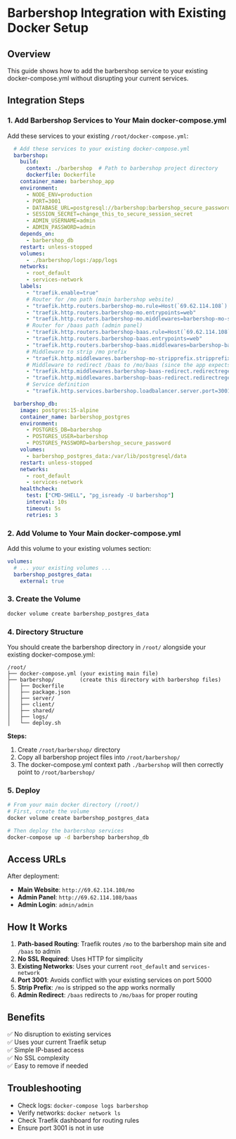 # Barbershop Integration with Existing Docker Setup

## Overview
This guide shows how to add the barbershop service to your existing docker-compose.yml without disrupting your current services.

## Integration Steps

### 1. Add Barbershop Services to Your Main docker-compose.yml

Add these services to your existing `/root/docker-compose.yml`:

```yaml
  # Add these services to your existing docker-compose.yml
  barbershop:
    build: 
      context: ./barbershop  # Path to barbershop project directory
      dockerfile: Dockerfile
    container_name: barbershop_app
    environment:
      - NODE_ENV=production
      - PORT=3001
      - DATABASE_URL=postgresql://barbershop:barbershop_secure_password@barbershop_db:5432/barbershop
      - SESSION_SECRET=change_this_to_secure_session_secret
      - ADMIN_USERNAME=admin
      - ADMIN_PASSWORD=admin
    depends_on:
      - barbershop_db
    restart: unless-stopped
    volumes:
      - ./barbershop/logs:/app/logs
    networks:
      - root_default
      - services-network
    labels:
      - "traefik.enable=true"
      # Router for /mo path (main barbershop website)
      - "traefik.http.routers.barbershop-mo.rule=Host(`69.62.114.108`) && PathPrefix(`/mo`)"
      - "traefik.http.routers.barbershop-mo.entrypoints=web"
      - "traefik.http.routers.barbershop-mo.middlewares=barbershop-mo-stripprefix"
      # Router for /baas path (admin panel)
      - "traefik.http.routers.barbershop-baas.rule=Host(`69.62.114.108`) && PathPrefix(`/baas`)"
      - "traefik.http.routers.barbershop-baas.entrypoints=web"
      - "traefik.http.routers.barbershop-baas.middlewares=barbershop-baas-redirect"
      # Middleware to strip /mo prefix
      - "traefik.http.middlewares.barbershop-mo-stripprefix.stripprefix.prefixes=/mo"
      # Middleware to redirect /baas to /mo/baas (since the app expects /baas internally)
      - "traefik.http.middlewares.barbershop-baas-redirect.redirectregex.regex=^http://69.62.114.108/baas(.*)"
      - "traefik.http.middlewares.barbershop-baas-redirect.redirectregex.replacement=http://69.62.114.108/mo/baas$${1}"
      # Service definition
      - "traefik.http.services.barbershop.loadbalancer.server.port=3001"

  barbershop_db:
    image: postgres:15-alpine
    container_name: barbershop_postgres
    environment:
      - POSTGRES_DB=barbershop
      - POSTGRES_USER=barbershop
      - POSTGRES_PASSWORD=barbershop_secure_password
    volumes:
      - barbershop_postgres_data:/var/lib/postgresql/data
    restart: unless-stopped
    networks:
      - root_default
      - services-network
    healthcheck:
      test: ["CMD-SHELL", "pg_isready -U barbershop"]
      interval: 10s
      timeout: 5s
      retries: 3
```

### 2. Add Volume to Your Main docker-compose.yml

Add this volume to your existing volumes section:

```yaml
volumes:
  # ... your existing volumes ...
  barbershop_postgres_data:
    external: true
```

### 3. Create the Volume

```bash
docker volume create barbershop_postgres_data
```

### 4. Directory Structure

You should create the barbershop directory in `/root/` alongside your existing docker-compose.yml:

```
/root/
├── docker-compose.yml (your existing main file)
├── barbershop/        (create this directory with barbershop files)
│   ├── Dockerfile
│   ├── package.json
│   ├── server/
│   ├── client/
│   ├── shared/
│   ├── logs/
│   └── deploy.sh
```

**Steps:**
1. Create `/root/barbershop/` directory
2. Copy all barbershop project files into `/root/barbershop/`
3. The docker-compose.yml context path `./barbershop` will then correctly point to `/root/barbershop/`

### 5. Deploy

```bash
# From your main docker directory (/root/)
# First, create the volume
docker volume create barbershop_postgres_data

# Then deploy the barbershop services
docker-compose up -d barbershop barbershop_db
```

## Access URLs

After deployment:

- **Main Website**: `http://69.62.114.108/mo`
- **Admin Panel**: `http://69.62.114.108/baas`
- **Admin Login**: `admin/admin`

## How It Works

1. **Path-based Routing**: Traefik routes `/mo` to the barbershop main site and `/baas` to admin
2. **No SSL Required**: Uses HTTP for simplicity
3. **Existing Networks**: Uses your current `root_default` and `services-network`
4. **Port 3001**: Avoids conflict with your existing services on port 5000
5. **Strip Prefix**: `/mo` is stripped so the app works normally
6. **Admin Redirect**: `/baas` redirects to `/mo/baas` for proper routing

## Benefits

✅ No disruption to existing services  
✅ Uses your current Traefik setup  
✅ Simple IP-based access  
✅ No SSL complexity  
✅ Easy to remove if needed  

## Troubleshooting

- Check logs: `docker-compose logs barbershop`
- Verify networks: `docker network ls`
- Check Traefik dashboard for routing rules
- Ensure port 3001 is not in use
